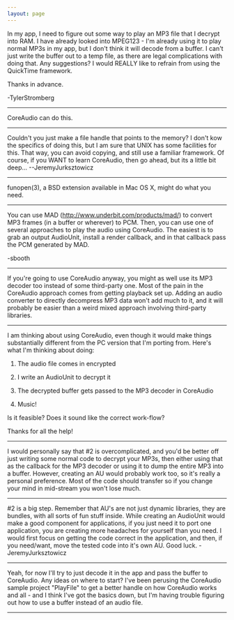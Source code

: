 ```yaml
---
layout: page
---
```




In my app, I need to figure out some way to play an MP3 file that I decrypt into RAM. I have already looked into MPEG123 - I'm already using it to play normal MP3s in my app, but I don't think it will decode from a buffer. I can't just write the buffer out to a temp file, as there are legal complications with doing that. Any suggestions? I would REALLY like to refrain from using the QuickTime framework.

Thanks in advance.

-TylerStromberg

----
CoreAudio can do this.

----
Couldn't you just make a file handle that points to the memory? I don't kow the specifics of doing this, but I am sure that UNIX has some facilities for this. That way, you can avoid copying, and still use a familiar framework. Of course, if you WANT to learn CoreAudio, then go ahead, but its a little bit deep... --JeremyJurksztowicz

----

funopen(3), a BSD extension available in Mac OS X, might do what you need.

----

You can use MAD (http://www.underbit.com/products/mad/) to convert MP3 frames (in a buffer or wherever) to PCM.  Then, you can use one of several approaches to play the audio using CoreAudio.  The easiest is to grab an output AudioUnit, install a render callback, and in that callback pass the PCM generated by MAD.

-sbooth

----
If you're going to use CoreAudio anyway, you might as well use its MP3 decoder too instead of some third-party one. Most of the pain in the CoreAudio approach comes from getting playback set up. Adding an audio converter to directly decompress MP3 data won't add much to it, and it will probably be easier than a weird mixed approach involving third-party libraries.

----

I am thinking about using CoreAudio, even though it would make things substantially different from the PC version that I'm porting from. Here's what I'm thinking about doing:

1. The audio file comes in encrypted

2. I write an AudioUnit to decrypt it

3. The decrypted buffer gets passed to the MP3 decoder in CoreAudio

4. Music!

Is it feasible? Does it sound like the correct work-flow?

Thanks for all the help!

----
I would personally say that #2 is overcomplicated, and you'd be better off just writing some normal code to decrypt your MP3s, then either using that as the callback for the MP3 decoder or using it to dump the entire MP3 into a buffer. However, creating an AU would probably work too, so it's really a personal preference. Most of the code should transfer so if you change your mind in mid-stream you won't lose much.

----
#2 is a big step. Remember that AU's are not just dynamic libraries, they are bundles, with all sorts of fun stuff inside. While creating an AudioUnit would make a good component for applications, if you just need it to port one application, you are creating more headaches for yourself than you need. I would first focus on getting the code correct in the application, and then, if you need/want, move the tested code into it's own AU. Good luck. -JeremyJurksztowicz

----
Yeah, for now I'll try to just decode it in the app and pass the buffer to CoreAudio. Any ideas on where to start? I've been perusing the CoreAudio sample project "PlayFile" to get a better handle on how CoreAudio works and all - and I think I've got the basics down, but I'm having trouble figuring out how to use a buffer instead of an audio file.

----
